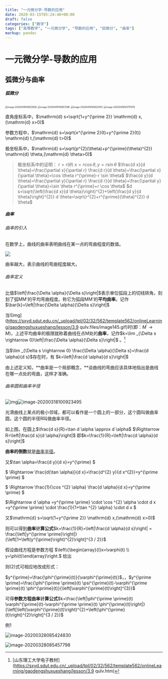 ```yaml
---
title: "一元微分学-导数的应用"
date: 2020-03-15T05:24:48+08:00
draft: false
categories: ["数学"]
tags: ["高等数学", "一元微分学", "导数的应用", "弧微分", "曲率"] 
markup: pandoc
---
```


# 一元微分学-导数的应用

## 弧微分与曲率

##### 弧微分

<img src="https://picgo12138.oss-cn-hangzhou.aliyuncs.com/md/image-20200419145612636.png" alt="image-20200419145612636" style="zoom:50%;" />

<img src="https://picgo12138.oss-cn-hangzhou.aliyuncs.com/md/image-20200419145657286.png" alt="image-20200419145657286" style="zoom:50%;" />

<img src="https://picgo12138.oss-cn-hangzhou.aliyuncs.com/md/image-20200419145822055.png" alt="image-20200419145822055" style="zoom:50%;" />

<img src="https://picgo12138.oss-cn-hangzhou.aliyuncs.com/md/image-20200419145751576.png" alt="image-20200419145751576" style="zoom:50%;" />

直角座标系中，$\mathrm{d} s=\sqrt{1+y^{\prime 2}} \mathrm{d} x,(\mathrm{d} x>0)$

参数方程中，$\mathrm{d} s=\sqrt{x^{\prime 2}(t)+y^{\prime 2}(t)} \mathrm{d} t,(\mathrm{d} t>0)$

极坐标系中，$\mathrm{d} s=\sqrt{p^{2}(\theta)+p^{\prime}(\theta)^{2}} \mathrm{d} \theta,(\mathrm{d} \theta>0)$

> 极坐标系中的证明：
> $r=r(\theta)$
> $x=r \cos \theta, y=r \sin \theta$
> $\frac{d x}{d \theta}=\frac{\partial x}{\partial r} \frac{d r}{d \theta}+\frac{\partial x}{\partial \theta}=\cos \theta r^{\prime}-r \sin \theta$
> $\frac{d y}{d \theta}=\frac{\partial y}{\partial r} \frac{d r}{d \theta}+\frac{\partial y}{\partial \theta}=\sin \theta r^{\prime}+r \cos \theta$
> $d s=\sqrt{\left(\frac{d x}{d \theta}\right)^{2}+\left(\frac{d y}{d \theta}\right)^{2}} d \theta=\sqrt{r^{2}+r^{\prime}(\theta)^{2}} d \theta$

##### 曲率

###### 曲率的引入

在数学上，曲线的曲率表明曲线在某一点的弯曲程度的数值。

![](https://picgo12138.oss-cn-hangzhou.aliyuncs.com/md/20200306185121.png)

曲率越大，表示曲线的弯曲程度越大。

###### 曲率定义

比值$\left|\frac{\Delta \alpha}{\Delta s}\right|$表示单位弧段上的切线转角，刻划了弧MM'的平均弯曲程度。称它为弧段MM'的**平均曲率**。记作$\bar{k}=\left|\frac{\Delta \alpha}{\Delta s}\right|$

当![img](https://sxyd.sdut.edu.cn/_upload/tpl/02/32/562/template562/onlineLearning/gaodengshuxueshang/lesson/3.9  qulv.files/image145.gif)时(即：$M^{\prime} \rightarrow M$)，上述平均曲率的极限就称着曲线在点M处的**曲率**，记作$k=\lim _{\Delta s \rightarrow 0}\left|\frac{\Delta \alpha}{\Delta s}\right|$  。[^1]

当$\lim _{\Delta s \rightarrow 0} \frac{\Delta \alpha}{\Delta s}=\frac{d \alpha}{d s}$存在时，有 $k=\left|\frac{d \alpha}{d s}\right|$

由上述定义知，**曲率是一个局部概念，**谈曲线的弯曲应该具体地指出是曲线在哪一点处的弯曲，这样才准确。

[^1]: [山东理工大学电子教材](https://sxyd.sdut.edu.cn/_upload/tpl/02/32/562/template562/onlineLearning/gaodengshuxueshang/lesson/3.9  qulv.htm)

###### 曲率圆和曲率半径

![img](https://bkimg.cdn.bcebos.com/pic/b3b7d0a20cf431adc3be11524836acaf2edd9868)![image-20200318100923495](https://picgo12138.oss-cn-hangzhou.aliyuncs.com/md/image-20200318100923495.png)

光滑曲线上某点的极小邻域，都可以看作是一个圆上的一部分，这个圆叫做曲率圆，这个圆的半径R叫做曲率半径。

如上图，在圆上$\frac{d s}{R}=\tan d \alpha \approx d \alpha$
$\Rightarrow R=\left|\frac{d s}{d \alpha}\right|$
即$k=\frac{1}{R}=\left|\frac{d \alpha}{d s}\right|$

**曲率的倒数**就是[曲率半径](https://baike.baidu.com/item/曲率半径/2036643)。

又$\tan \alpha=\frac{d y}{d x}=y^{\prime} $

$ \Rightarrow  \frac{d(\tan \alpha)}{d x}=\frac{d^{2} y}{d x^{2}}=y^{\prime \prime} $

$ \Rightarrow \frac{1}{\cos ^{2} \alpha}  \frac{d \alpha}{d x}=y^{\prime \prime} $

$\Rightarrow d \alpha =y^{\prime \prime} \cdot \cos ^{2} \alpha \cdot d x =y^{\prime \prime} \cdot \frac{1}{1+\tan ^{2} \alpha} \cdot d x $

又$\mathrm{d} s=\sqrt{1+y^{\prime 2}} \mathrm{d} x,(\mathrm{d} x>0)$

则可以得到**曲率计算公式**$k=\frac{1}{R}=\left|\frac{d \alpha}{d s}\right| = \frac{\left|y^{\prime \prime}\right|}{\left[1+\left(y^{\prime}\right)^{2}\right]^{3 / 2}}$



假设曲线方程是参数方程 $\left\{\begin{array}{l}x=\varphi(t) \\ y=\phi(t)\end{array}\right.$ 给出

则(2)式可相应地改成形式：

$y^{\prime}=\frac{\phi^{\prime}(t)}{\varphi^{\prime}(t)}$，，$y^{\prime \prime}=\frac{\phi^{\prime \prime}(t) \psi^{\prime}(t)-\varphi^{\prime \prime}(t) \phi^{\prime}(t)}{\left[\varphi^{\prime}(t)\right]^{3}}$

可得**参数方程曲率计算公式**$k=\frac{\left|\phi^{\prime \prime}(t) \varphi^{\prime}(t)-\varphi^{\prime \prime}(t) \phi^{\prime}(t)\right|}{\left[\left(\varphi^{\prime}(t)\right)^{2}+\left(\phi^{\prime}(t)\right)^{2}\right]^{3 / 2}}$



例1

![image-20200328085424830](https://picgo12138.oss-cn-hangzhou.aliyuncs.com/md/image-20200328085424830.png)

![image-20200328085457798](https://picgo12138.oss-cn-hangzhou.aliyuncs.com/md/image-20200328085457798.png)

